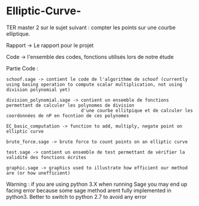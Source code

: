 # Elliptic-Curve-

TER master 2 sur le sujet suivant : compter les points sur une courbe elliptique.

Rapport -> Le rapport pour le projet 

Code -> l'ensemble des codes, fonctions utilisés lors de notre étude

Partie Code : 

    schoof.sage -> contient le code de l'algorithme de schoof (currently using basing operation to compute scalar multiplication, not using division polynomial yet)
    
    division_polynomial.sage -> contient un ensemble de fonctions permettant de calculer les polynomes de division
                                d'une courbe ellitpique et de calculer les coordonnées de nP en focntion de ces polynomes
    
    EC_basic_computation -> function to add, multiply, negate point on elliptic curve
    
    brute_force.sage -> brute force to count points on an elliptic curve
    
    test.sage -> contient un ensemble de test permettant de vérifier la validité des fonctions écrites
    
    graphic.sage -> graphics used to illustrate how efficient our method are (or how unefficient)


Warning : if you are using python 3.X when running Sage you may end up facing error because some sage method arent fully implemented in python3. Better to switch to python 2.7 to avoid any error
